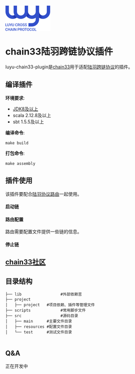 ![](doc/img/logo_nor.svg)

# chain33陆羽跨链协议插件

luyu-chain33-plugin是[chain33](https://github.com/33cn)用于适配[陆羽跨链协议](https://gitee.com/luyu-community/luyu-cross-chain-protocol)的插件。

## 编译插件

**环境要求**:

- [JDK8及以上](https://www.oracle.com/java/technologies/javase-downloads.html)
- scala 2.12.8及以上
- sbt 1.5.5及以上

**编译命令**:
```shell
make build
```

**打包命令**:

```shell
make assembly
```

## 插件使用

该插件要配合[陆羽协议路由](https://gitee.com/luyu-community/router)一起使用。


#### 启动链


#### 路由配置
路由需要配置文件提供一些链的信息。


#### 停止链

## [chain33社区](https://github.com/33cn/chain33)

## 目录结构

```shell
├── lib                 #外部依赖苦
├── project
│   ├── project   #项目依赖、插件等管理文件
├── scripts             #常用脚步文件
├── src                 #源码目录
│   ├── main      #主要文件目录
│   ├── resources #配置文件目录
│   └── test      #测试文件目录


```

## Q&A
正在开发中



